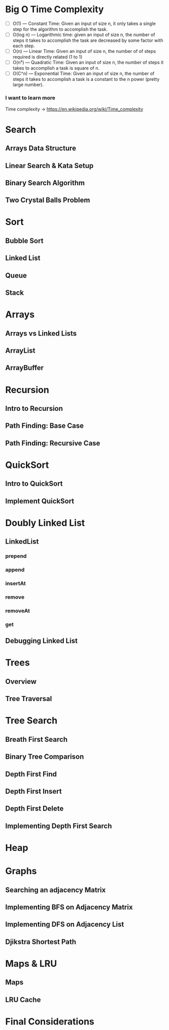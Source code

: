 # Big O Time Complexity
- [ ] O(1) — Constant Time: Given an input of size n, it only takes a single step for the algorithm to accomplish the task.
- [ ] O(log n) — Logarithmic time: given an input of size n, the number of steps it takes to accomplish the task are decreased by some factor with each step.
- [ ] O(n) — Linear Time: Given an input of size n, the number of of steps required is directly related (1 to 1)
- [ ] O(n²) — Quadratic Time: Given an input of size n, the number of steps it takes to accomplish a task is square of n.
- [ ] O(C^n) — Exponential Time: Given an input of size n, the number of steps it takes to accomplish a task is a constant to the n power (pretty large number).

### I want to learn more
Time complexity -> https://en.wikipedia.org/wiki/Time_complexity

# Search
## Arrays Data Structure

## Linear Search & Kata Setup

## Binary Search Algorithm

## Two Crystal Balls Problem 

# Sort
## Bubble Sort

## Linked List

## Queue

## Stack

# Arrays
## Arrays vs Linked Lists

## ArrayList

## ArrayBuffer

# Recursion
## Intro to Recursion

## Path Finding: Base Case

## Path Finding: Recursive Case

# QuickSort
## Intro to QuickSort

## Implement QuickSort

# Doubly Linked List
## LinkedList
### prepend
### append
### insertAt
### remove
### removeAt
### get

## Debugging Linked List

# Trees
## Overview

## Tree Traversal

# Tree Search
## Breath First Search

## Binary Tree Comparison

## Depth First Find

## Depth First Insert

## Depth First Delete

## Implementing Depth First Search

# Heap

# Graphs
## Searching an adjacency Matrix

## Implementing BFS on Adjacency Matrix

## Implementing DFS on Adjacency List

## Djikstra Shortest Path

# Maps & LRU
## Maps

## LRU Cache

# Final Considerations

